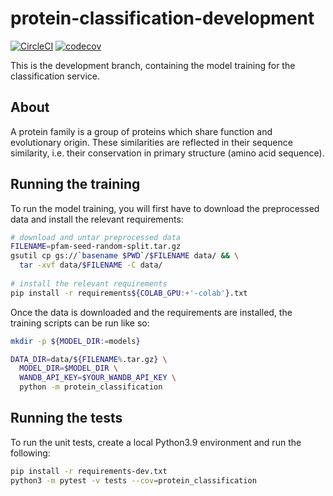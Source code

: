 # protein-classification-development

[![CircleCI](https://circleci.com/gh/BenTenmann/protein-classification-service/tree/main.svg?style=shield&circle-token=3b42235dd8a2f18865d981432d09730121915ec1)](https://circleci.com/gh/BenTenmann/protein-classification-service/tree/main)
[![codecov](https://codecov.io/gh/BenTenmann/protein-classification-service/branch/main/graph/badge.svg?token=XJYMGM5ZVK)](https://codecov.io/gh/BenTenmann/protein-classification-service)

This is the development branch, containing the model training for the classification service.

## About

A protein family is a group of proteins which share function and evolutionary origin. These similarities are reflected
in their sequence similarity, i.e. their conservation in primary structure (amino acid sequence).

## Running the training

To run the model training, you will first have to download the preprocessed data and install the relevant requirements:

```bash
# download and untar preprocessed data
FILENAME=pfam-seed-random-split.tar.gz
gsutil cp gs://`basename $PWD`/$FILENAME data/ && \
  tar -xvf data/$FILENAME -C data/
  
# install the relevant requirements
pip install -r requirements${COLAB_GPU:+'-colab'}.txt
```

Once the data is downloaded and the requirements are installed, the training scripts can be run like so:

```bash
mkdir -p ${MODEL_DIR:=models}

DATA_DIR=data/${FILENAME%.tar.gz} \
  MODEL_DIR=$MODEL_DIR \
  WANDB_API_KEY=$YOUR_WANDB_API_KEY \
  python -m protein_classification
```

## Running the tests

To run the unit tests, create a local Python3.9 environment and run the following:
```bash
pip install -r requirements-dev.txt
python3 -m pytest -v tests --cov=protein_classification
```
